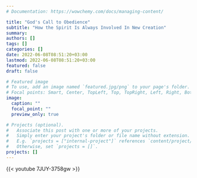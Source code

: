 ```yaml
---
# Documentation: https://wowchemy.com/docs/managing-content/

title: "God's Call to Obedience"
subtitle: "How the Spirit Is Always Involved In New Creation"
summary:
authors: []
tags: []
categories: []
date: 2022-06-08T08:51:20+03:00
lastmod: 2022-06-08T08:51:20+03:00
featured: false
draft: false

# Featured image
# To use, add an image named `featured.jpg/png` to your page's folder.
# Focal points: Smart, Center, TopLeft, Top, TopRight, Left, Right, BottomLeft, Bottom, BottomRight.
image:
  caption: ""
  focal_point: ""
  preview_only: true

# Projects (optional).
#   Associate this post with one or more of your projects.
#   Simply enter your project's folder or file name without extension.
#   E.g. `projects = ["internal-project"]` references `content/project/deep-learning/index.md`.
#   Otherwise, set `projects = []`.
projects: []
---
```

{{< youtube 7JUY-3758gw >}}